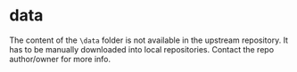 # data

The content of the `\data` folder is not available in the upstream repository.
It has to be manually downloaded into local repositories. 
Contact the repo author/owner for more info.
  

